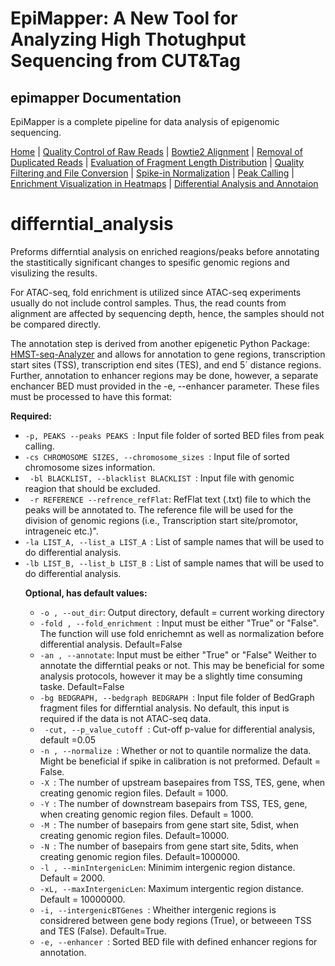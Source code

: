 # EpiMapper: A New Tool for Analyzing High Thotughput Sequencing from CUT&Tag
## epimapper Documentation

EpiMapper is a complete pipeline for data analysis of epigenomic sequencing.

[Home](README.md) | [Quality Control of Raw Reads](docs/fastqc.md) | [Bowtie2 Alignment](docs/bowtie2_alignment.md) | [Removal of Duplicated Reads](docs/remove_duplicates.md) | [Evaluation of Fragment Length Distribution](docs/fragment_length.md) | [Quality Filtering and File Conversion](docs/filtering.md) | [Spike-in Normalization](docs/spike_in_calibration.md) | [Peak Calling](docs/peak_calling.md) | [Enrichment Visualization in Heatmaps](docs/heatmaps.md) | [Differential Analysis and Annotaion](docs/differential_analysis.md)


# differntial_analysis
Preforms differntial analysis on enriched reagions/peaks before annotating the stastitically significant changes to spesific genomic regions and visulizing the results. 

For ATAC-seq, fold enrichment is utilized since ATAC-seq experiments usually do not include control samples. Thus, the read counts from alignment are affected by sequencing depth, hence, the samples should not be compared directly.

The annotation step is derived from another epigenetic Python Package: [HMST-seq-Analyzer](https://hmst-seq.github.io/hmst/) and allows for annotation to gene regions, transcription start sites (TSS), transcription end sites (TES), and end 5´ distance regions. Further, annotation to enhancer regions may be done, however, a separate enchancer BED must provided in the -e, --enhancer parameter. These files must be processed to have this format:



<p><strong>Required:</strong></p>
<ul>
  <li><code>-p, PEAKS --peaks PEAKS </code>: Input file folder of  sorted  BED files from peak calling. </li>

  <li><code>-cs CHROMOSOME SIZES, --chromosome_sizes </code>: Input file of sorted chromosome sizes information. </li>

  <li><code> -bl BLACKLIST, --blacklist BLACKLIST </code>: Input file with genomic reagion that should be excluded.</li>

  <li><code> -r REFERENCE --refrence_refFlat</code>: RefFlat text (.txt) file to which the peaks will be annotated to. The reference file will be used for the division of genomic regions (i.e., Transcription start site/promotor, intrageneic etc.)". </li>

  <li><code>-la LIST_A, --list_a LIST_A </code>: List of sample names that will be used to do differential analysis. </li>

   <li><code>-lb LIST_B, --list_b LIST_B </code>: List of sample names that will be used to do differential analysis. </li>



<p><strong>Optional, has default values:</strong></p>
<ul>
  <li><code>-o , --out_dir</code>: Output directory, default = current working directory </li>

  <li><code>-fold , --fold_enrichment </code>: Input must be either "True" or "False". The function will use fold enrichemnt as well as normalization before differential analysis. Default=False</li>

<li><code>-an , --annotate</code>: Input must be either "True" or "False" Weither to annotate the differntial peaks or not. This may be beneficial for some analysis protocols, however it may be a slightly time consuming taske. Default=False  </li>

  <li><code>-bg BEDGRAPH, --bedgraph BEDGRAPH </code>: Input file folder of BedGraph fragment files for differntial analysis. No default, this input is required if the data is not ATAC-seq data. </li>
  <li><code> -cut, --p_value_cutoff </code>: Cut-off p-value for differential analysis, default =0.05 </li>

  <li><code>-n , --normalize </code>: Whether or not to quantile normalize the data. Might be beneficial if spike in calibration is not preformed. Default = False. </li>

  <li><code>-X </code>: The number of upstream basepaires from TSS, TES, gene, when creating genomic region files. Default = 1000. </li>
  <li><code>-Y </code>: The number of downstream basepairs from TSS, TES, gene, when creating genomic region files. Default = 1000. </li>
  <li><code>-M </code>: The number of basepairs from gene start site, 5dist, when creating genomic region files. Default=10000.
  <li><code>-N </code>: The number of basepairs from gene start site, 5dits, when creating genomic region files. Default=1000000.</li>
  <li><code>-l , --minIntergenicLen</code>: Minimim intergenic region distance. Default = 2000. </li>
  <li><code>-xL, --maxIntergenicLen</code>: Maximum intergentic region distance. Default = 10000000. </li>
  <li><code>-i, --intergenicBTGenes </code>: Wheither intergenic regions is considrered between gene body regions (True), or betweeen TSS and TES (False). Default=True. </li>
  <li><code>-e, --enhancer </code>: Sorted BED file with defined enhancer regions for annotation. </li>

</ul>


